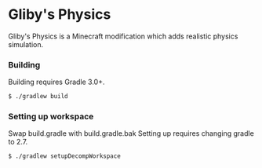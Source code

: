 Gliby's Physics
=============

Gliby's Physics is a Minecraft modification which adds realistic physics simulation.

### Building

Building requires Gradle 3.0+.

```sh
$ ./gradlew build
```

### Setting up workspace
Swap build.gradle with build.gradle.bak
Setting up requires changing gradle to 2.7.
```sh
$ ./gradlew setupDecompWorkspace
```